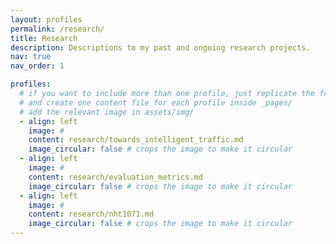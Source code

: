 ```yaml
---
layout: profiles
permalink: /research/
title: Research
description: Descriptions to my past and ongoing research projects.
nav: true
nav_order: 1

profiles:
  # if you want to include more than one profile, just replicate the following block
  # and create one content file for each profile inside _pages/
  # add the relevant image in assets/img/
  - align: left
    image: #
    content: research/towards_intelligent_traffic.md
    image_circular: false # crops the image to make it circular
  - align: left
    image: #
    content: research/evaluation_metrics.md
    image_circular: false # crops the image to make it circular
  - align: left
    image: #
    content: research/nht1071.md
    image_circular: false # crops the image to make it circular
---
```


